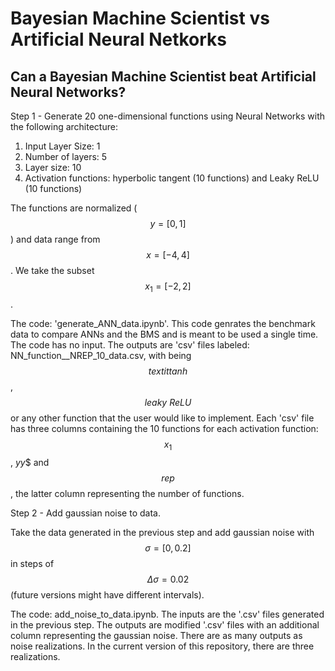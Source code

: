 # Bayesian Machine Scientist vs Artificial Neural Netkorks

## Can a Bayesian Machine Scientist beat Artificial Neural Networks?

Step 1 - Generate 20 one-dimensional functions using Neural Networks with the following architecture:

   1. Input Layer Size: 1
   1. Number of layers: 5
   1. Layer size: 10
   1. Activation functions: hyperbolic tangent (10 functions) and Leaky ReLU (10 functions)

The functions are normalized ($$y=[0,1]$$) and data range from $$x=[-4,4]$$. We take the subset $$x_1=[-2,2]$$.

The code: 'generate_ANN_data.ipynb'. This code genrates the benchmark data to compare ANNs and the BMS and is meant to be used a single time. The code has no input. The outputs are 'csv' files labeled: NN_function_<function>_NREP_10_data.csv, with <function> being $$textit{tanh}$$, $$\textit{leaky ReLU}$$ or any other function that the user would like to implement. Each 'csv' file has three columns containing the 10 functions for each activation function: $$x_1$$, $yy$$ and $$rep$$, the latter column representing the number of functions.

Step 2 - Add gaussian noise to data.

Take the data generated in the previous step and add gaussian noise with $$\sigma=[0, 0.2]$$ in steps of $$\Delta \sigma = 0.02$$ (future versions might have different intervals).

The code: add_noise_to_data.ipynb. The inputs are the '.csv' files generated in the previous step. The outputs are modified '.csv' files with an additional column representing the gaussian noise. There are as many outputs as noise realizations. In the current version of this repository, there are three realizations.  